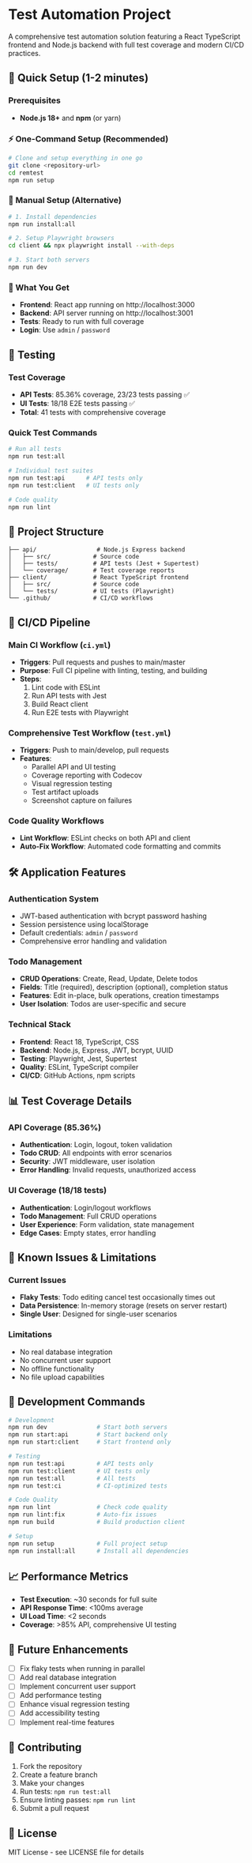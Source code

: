 # Test Automation Project

A comprehensive test automation solution featuring a React TypeScript frontend and Node.js backend with full test coverage and modern CI/CD practices.

## 🚀 Quick Setup (1-2 minutes)

### Prerequisites
- **Node.js 18+** and **npm** (or yarn)

### ⚡ One-Command Setup (Recommended)
```bash
# Clone and setup everything in one go
git clone <repository-url>
cd remtest
npm run setup
```

### 🔧 Manual Setup (Alternative)
```bash
# 1. Install dependencies
npm run install:all

# 2. Setup Playwright browsers
cd client && npx playwright install --with-deps

# 3. Start both servers
npm run dev
```

### 🎯 What You Get
- **Frontend**: React app running on http://localhost:3000
- **Backend**: API server running on http://localhost:3001
- **Tests**: Ready to run with full coverage
- **Login**: Use `admin` / `password`

## 🧪 Testing

### Test Coverage
- **API Tests**: 85.36% coverage, 23/23 tests passing ✅
- **UI Tests**: 18/18 E2E tests passing ✅
- **Total**: 41 tests with comprehensive coverage

### Quick Test Commands
```bash
# Run all tests
npm run test:all

# Individual test suites
npm run test:api      # API tests only
npm run test:client   # UI tests only

# Code quality
npm run lint
```

## 📁 Project Structure
```
├── api/                 # Node.js Express backend
│   ├── src/            # Source code
│   ├── tests/          # API tests (Jest + Supertest)
│   └── coverage/       # Test coverage reports
├── client/             # React TypeScript frontend
│   ├── src/            # Source code
│   └── tests/          # UI tests (Playwright)
└── .github/            # CI/CD workflows
```

## 🔄 CI/CD Pipeline

### Main CI Workflow (`ci.yml`)
- **Triggers**: Pull requests and pushes to main/master
- **Purpose**: Full CI pipeline with linting, testing, and building
- **Steps**:
  1. Lint code with ESLint
  2. Run API tests with Jest
  3. Build React client
  4. Run E2E tests with Playwright

### Comprehensive Test Workflow (`test.yml`)
- **Triggers**: Push to main/develop, pull requests
- **Features**:
  - Parallel API and UI testing
  - Coverage reporting with Codecov
  - Visual regression testing
  - Test artifact uploads
  - Screenshot capture on failures

### Code Quality Workflows
- **Lint Workflow**: ESLint checks on both API and client
- **Auto-Fix Workflow**: Automated code formatting and commits

## 🛠️ Application Features

### Authentication System
- JWT-based authentication with bcrypt password hashing
- Session persistence using localStorage
- Default credentials: `admin` / `password`
- Comprehensive error handling and validation

### Todo Management
- **CRUD Operations**: Create, Read, Update, Delete todos
- **Fields**: Title (required), description (optional), completion status
- **Features**: Edit in-place, bulk operations, creation timestamps
- **User Isolation**: Todos are user-specific and secure

### Technical Stack
- **Frontend**: React 18, TypeScript, CSS
- **Backend**: Node.js, Express, JWT, bcrypt, UUID
- **Testing**: Playwright, Jest, Supertest
- **Quality**: ESLint, TypeScript compiler
- **CI/CD**: GitHub Actions, npm scripts

## 📊 Test Coverage Details

### API Coverage (85.36%)
- **Authentication**: Login, logout, token validation
- **Todo CRUD**: All endpoints with error scenarios
- **Security**: JWT middleware, user isolation
- **Error Handling**: Invalid requests, unauthorized access

### UI Coverage (18/18 tests)
- **Authentication**: Login/logout workflows
- **Todo Management**: Full CRUD operations
- **User Experience**: Form validation, state management
- **Edge Cases**: Empty states, error handling

## 🚨 Known Issues & Limitations

### Current Issues
- **Flaky Tests**: Todo editing cancel test occasionally times out
- **Data Persistence**: In-memory storage (resets on server restart)
- **Single User**: Designed for single-user scenarios

### Limitations
- No real database integration
- No concurrent user support
- No offline functionality
- No file upload capabilities

## 🔧 Development Commands

```bash
# Development
npm run dev              # Start both servers
npm run start:api        # Start backend only
npm run start:client     # Start frontend only

# Testing
npm run test:api         # API tests only
npm run test:client      # UI tests only
npm run test:all         # All tests
npm run test:ci          # CI-optimized tests

# Code Quality
npm run lint             # Check code quality
npm run lint:fix         # Auto-fix issues
npm run build            # Build production client

# Setup
npm run setup            # Full project setup
npm run install:all      # Install all dependencies
```

## 📈 Performance Metrics

- **Test Execution**: ~30 seconds for full suite
- **API Response Time**: <100ms average
- **UI Load Time**: <2 seconds
- **Coverage**: >85% API, comprehensive UI testing

## 🎯 Future Enhancements

- [ ] Fix flaky tests when running in parallel
- [ ] Add real database integration
- [ ] Implement concurrent user support
- [ ] Add performance testing
- [ ] Enhance visual regression testing
- [ ] Add accessibility testing
- [ ] Implement real-time features

## 📝 Contributing

1. Fork the repository
2. Create a feature branch
3. Make your changes
4. Run tests: `npm run test:all`
5. Ensure linting passes: `npm run lint`
6. Submit a pull request

## 📄 License

MIT License - see LICENSE file for details
